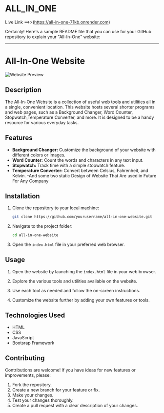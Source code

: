 # ALL_IN_ONE
Live Link ==>>(https://all-in-one-71kb.onrender.com)

Certainly! Here's a sample README file that you can use for your GitHub repository to explain your "All-In-One" website:

---

# All-In-One Website

![Website Preview](https://all-in-one-71kb.onrender.com)


## Description

The All-In-One Website is a collection of useful web tools and utilities all in a single, convenient location.
This website hosts several shorter programs and web pages, such as a Background Changer, Word Counter, Stopwatch,Temperature Converter, and more. 
It is designed to be a handy resource for various everyday tasks.

## Features

- **Background Changer:** Customize the background of your website with different colors or images.
- **Word Counter:** Count the words and characters in any text input.
- **Stopwatch:** Track time with a simple stopwatch feature.
- **Temperature Converter:** Convert between Celsius, Fahrenheit, and Kelvin.
-And some two static Design of Website That Are used in Future For Any Company 
## Installation

1. Clone the repository to your local machine:

   ```bash
   git clone https://github.com/yourusername/all-in-one-website.git
   ```

2. Navigate to the project folder:

   ```bash
   cd all-in-one-website
   ```

3. Open the `index.html` file in your preferred web browser.

## Usage

1. Open the website by launching the `index.html` file in your web browser.

2. Explore the various tools and utilities available on the website.

3. Use each tool as needed and follow the on-screen instructions.

4. Customize the website further by adding your own features or tools.

## Technologies Used

- HTML
- CSS
- JavaScript
- Bootsrap Framework

## Contributing

Contributions are welcome! If you have ideas for new features or improvements, please:

1. Fork the repository.
2. Create a new branch for your feature or fix.
3. Make your changes.
4. Test your changes thoroughly.
5. Create a pull request with a clear description of your changes.


